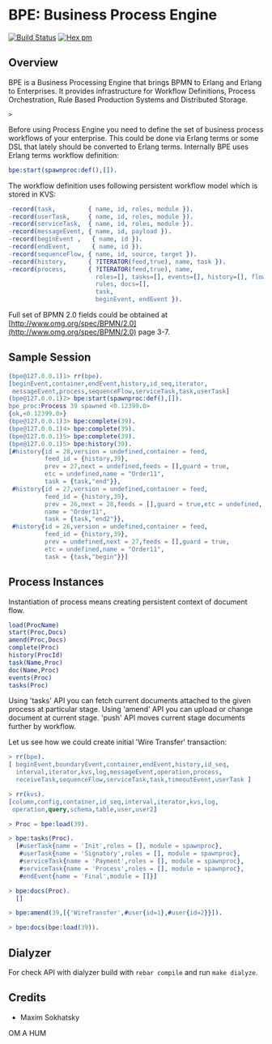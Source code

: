 BPE: Business Process Engine
============================

[![Build Status](https://travis-ci.org/synrc/bpe.svg?branch=master)](https://travis-ci.org/synrc/bpe)
[![Hex pm](http://img.shields.io/hexpm/v/bpe.svg?style=flat)](https://hex.pm/packages/bpe)

Overview
--------

BPE is a Business Processing Engine that brings BPMN to Erlang and Erlang to Enterprises.
It provides infrastructure for Workflow Definitions, Process Orchestration,
Rule Based Production Systems and Distributed Storage.

```
>
```

Before using Process Engine you need to define the set of business process
workflows of your enterprise. This could be done via Erlang terms or some DSL
that lately should be converted to Erlang terms. Internally BPE uses Erlang terms
workflow definition:

```erlang
bpe:start(spawnproc:def(),[]).
```

The workflow definition uses following persistent workflow model which is stored in KVS:

```erlang
-record(task,         { name, id, roles, module }).
-record(userTask,     { name, id, roles, module }).
-record(serviceTask,  { name, id, roles, module }).
-record(messageEvent, { name, id, payload }).
-record(beginEvent ,   { name, id }).
-record(endEvent,      { name, id }).
-record(sequenceFlow, { name, id, source, target }).
-record(history,      { ?ITERATOR(feed,true), name, task }).
-record(process,      { ?ITERATOR(feed,true), name,
                        roles=[], tasks=[], events=[], history=[], flows=[],
                        rules, docs=[],
                        task,
                        beginEvent, endEvent }).
```

Full set of BPMN 2.0 fields could be obtained at [http://www.omg.org/spec/BPMN/2.0](http://www.omg.org/spec/BPMN/2.0) page 3-7.

Sample Session
--------------

```erlang
(bpe@127.0.0.1)1> rr(bpe).
[beginEvent,container,endEvent,history,id_seq,iterator,
 messageEvent,process,sequenceFlow,serviceTask,task,userTask]
(bpe@127.0.0.1)2> bpe:start(spawnproc:def(),[]).
bpe_proc:Process 39 spawned <0.12399.0>
{ok,<0.12399.0>}
(bpe@127.0.0.1)3> bpe:complete(39).
(bpe@127.0.0.1)4> bpe:complete(39).
(bpe@127.0.0.1)5> bpe:complete(39).
(bpe@127.0.0.1)5> bpe:history(39).
[#history{id = 28,version = undefined,container = feed,
          feed_id = {history,39},
          prev = 27,next = undefined,feeds = [],guard = true,
          etc = undefined,name = "Order11",
          task = {task,"end"}},
 #history{id = 27,version = undefined,container = feed,
          feed_id = {history,39},
          prev = 26,next = 28,feeds = [],guard = true,etc = undefined,
          name = "Order11",
          task = {task,"end2"}},
 #history{id = 26,version = undefined,container = feed,
          feed_id = {history,39},
          prev = undefined,next = 27,feeds = [],guard = true,
          etc = undefined,name = "Order11",
          task = {task,"begin"}}]
```

Process Instances
-----------------

Instantiation of process means creating persistent context of document flow.

```erlang
load(ProcName)
start(Proc,Docs)
amend(Proc,Docs)
complete(Proc)
history(ProcId)
task(Name,Proc)
doc(Name,Proc)
events(Proc)
tasks(Proc)
```

Using 'tasks' API you can fetch current documents attached to the given
process at particular stage. Using 'amend' API you can upload or
change document at current stage. 'push' API moves current
stage documents further by workflow.

Let us see how we could create initial 'Wire Transfer' transaction:

```erlang
> rr(bpe).
[ beginEvent,boundaryEvent,container,endEvent,history,id_seq,
  interval,iterator,kvs,log,messageEvent,operation,process,
  receiveTask,sequenceFlow,serviceTask,task,timeoutEvent,userTask ]

> rr(kvs).
[column,config,container,id_seq,interval,iterator,kvs,log,
 operation,query,schema,table,user,user2]

> Proc = bpe:load(39).

> bpe:tasks(Proc).
  [#userTask{name = 'Init',roles = [], module = spawnproc},
   #userTask{name = 'Signatory',roles = [], module = spawnproc},
   #serviceTask{name = 'Payment',roles = [], module = spawnproc},
   #serviceTask{name = 'Process',roles = [], module = spawnproc},
   #endEvent{name = 'Final',module = []}]

> bpe:docs(Proc).
  []

> bpe:amend(39,[{'WireTransfer',#user{id=1},#user{id=2}}]).

> bpe:docs(bpe:load(39)).
```

Dialyzer
--------

For check API with dialyzer build with `rebar compile` and run `make dialyze`.

Credits
-------

* Maxim Sokhatsky

OM A HUM
